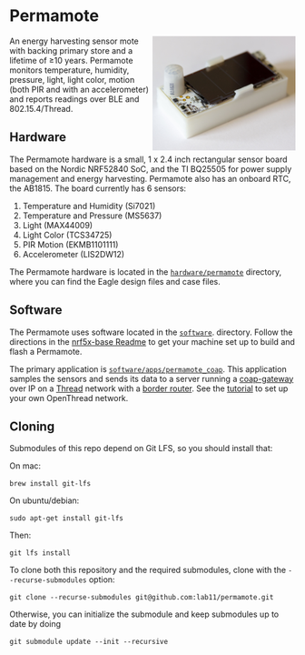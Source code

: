 Permamote
=========
<img src="media/permamote_iso.jpg" alt="Permamote"  align="right" width="50%">
An energy harvesting sensor mote with backing primary store and a lifetime of ≥10 years.
Permamote monitors temperature, humidity, pressure, light, light color, motion
(both PIR and with an accelerometer) and reports readings over BLE and
802.15.4/Thread.

Hardware
--------
The Permamote hardware is a small, 1 x 2.4 inch rectangular sensor board based
on the Nordic NRF52840 SoC, and the TI BQ25505 for power supply management and
energy harvesting.  Permamote also has an onboard RTC, the AB1815. The board
currently has 6 sensors:

1. Temperature and Humidity (Si7021)
2. Temperature and Pressure (MS5637)
3. Light (MAX44009)
4. Light Color (TCS34725)
5. PIR Motion (EKMB1101111)
6. Accelerometer (LIS2DW12)

The Permamote hardware is located in the [`hardware/permamote`](https://github.com/lab11/permamote/tree/master/hardware/permamote) directory, where you can find
the Eagle design files and case files.

Software
--------
The Permamote uses software located in the
[`software`](https://github.com/lab11/permamote/tree/master/software/).
directory. Follow the directions in the [nrf5x-base
Readme](https://github.com/lab11/nrf5x-base/tree/nrf52832#flash-an-application)
to get your machine set up to build and flash a Permamote.

The primary application is
[`software/apps/permamote_coap`](https://github.com/lab11/permamote/tree/master/software/apps/permamote_coap).
This application samples the
sensors and sends its data to a server running a
[coap-gateway](https://github.com/lab11/gateway/tree/thread/software/coap-gateway-mqtt)
over IP on a [Thread](https://github.com/openthread/openthread) network with a
[border router](https://github.com/openthread/borderrouter).
See the
[tutorial](https://github.com/lab11/permamote/tree/master/tutorial) to set up
your own OpenThread network.

Cloning
-------
Submodules of this repo depend on Git LFS, so you should install that:

On mac:
```
brew install git-lfs
```
On ubuntu/debian:
```
sudo apt-get install git-lfs
```
Then:
```
git lfs install
```

To clone both this repository and the required submodules,
clone with the `--recurse-submodules` option:

```
git clone --recurse-submodules git@github.com:lab11/permamote.git
```

Otherwise, you can initialize the submodule and keep submodules up to
date by doing

```
git submodule update --init --recursive
```

